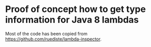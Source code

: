 # Proof of concept how to get type information for Java 8 lambdas #

Most of the code has been copied from https://github.com/ruediste/lambda-inspector.